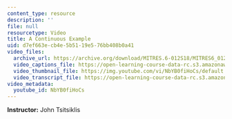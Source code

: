 ```yaml
---
content_type: resource
description: ''
file: null
resourcetype: Video
title: A Continuous Example
uid: d7ef663e-cb4e-5b51-19e5-76bb408b0a41
video_files:
  archive_url: https://archive.org/download/MITRES.6-012S18/MITRES6_012S18_L01-08_300k.mp4
  video_captions_file: https://open-learning-course-data-rc.s3.amazonaws.com/res-6-012-introduction-to-probability-spring-2018/795fcaf6627f5ad4a778237750cf13de_NbYB0fiHoCs.vtt
  video_thumbnail_file: https://img.youtube.com/vi/NbYB0fiHoCs/default.jpg
  video_transcript_file: https://open-learning-course-data-rc.s3.amazonaws.com/res-6-012-introduction-to-probability-spring-2018/50e702ca7ccbb53e0468eedc94f3f5e1_NbYB0fiHoCs.pdf
video_metadata:
  youtube_id: NbYB0fiHoCs
---
```


**Instructor:** John Tsitsiklis